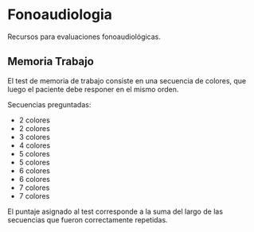 # Fonoaudiologia
Recursos para evaluaciones fonoaudiológicas.

## Memoria Trabajo

El test de memoria de trabajo consiste en una secuencia de colores, que luego el paciente debe responer en el mismo orden.

Secuencias preguntadas:
* 2 colores
* 2 colores
* 3 colores
* 4 colores
* 5 colores
* 5 colores
* 6 colores
* 6 colores
* 7 colores
* 7 colores

El puntaje asignado al test corresponde a la suma del largo de las secuencias que fueron correctamente repetidas.

